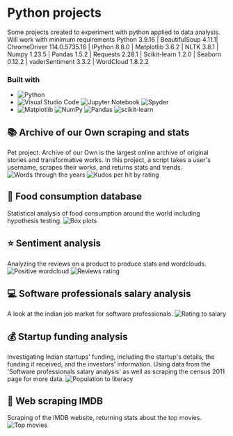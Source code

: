 # Python projects
 
Some projects created to experiment with python applied to data analysis.<br>
Will work with minimum requirements Python 3.9.16 | BeautifulSoup 4.11.1| ChromeDriver 114.0.5735.16 | IPython 8.8.0 | Matplotlib 3.6.2 | NLTK 3.8.1 | Numpy 1.23.5 | Pandas 1.5.2 | Requests 2.28.1 | Scikit-learn 1.2.0 | Seaborn 0.12.2 | vaderSentiment 3.3.2 | WordCloud 1.8.2.2
### Built with
* ![Python](https://img.shields.io/badge/python-3670A0?style=for-the-badge&logo=python&logoColor=ffdd54)
* ![Visual Studio Code](https://img.shields.io/badge/Visual%20Studio%20Code-0078d7.svg?style=for-the-badge&logo=visual-studio-code&logoColor=white)
![Jupyter Notebook](https://img.shields.io/badge/jupyter-%23FA0F00.svg?style=for-the-badge&logo=jupyter&logoColor=white)
![Spyder](https://img.shields.io/badge/Spyder-838485?style=for-the-badge&logo=spyder%20ide&logoColor=maroon)
* ![Matplotlib](https://img.shields.io/badge/Matplotlib-%23ffffff.svg?style=for-the-badge&logo=Matplotlib&logoColor=black)
![NumPy](https://img.shields.io/badge/numpy-%23013243.svg?style=for-the-badge&logo=numpy&logoColor=white)
![Pandas](https://img.shields.io/badge/pandas-%23150458.svg?style=for-the-badge&logo=pandas&logoColor=white)
![scikit-learn](https://img.shields.io/badge/scikit--learn-%23F7931E.svg?style=for-the-badge&logo=scikit-learn&logoColor=white)
## 📚 Archive of our Own scraping and stats
Pet project. Archive of our Own is the largest online archive of original stories and transformative works. In this project, a script takes a user's username, scrapes their works, and returns stats and trends.
![Words through the years](a)
![Kudos per hit by rating](a)
## 🥪 Food consumption database
Statistical analysis of food consumption around the world including hypothesis testing.
![Box plots](a)
## ⭐ Sentiment analysis
Analyzing the reviews on a product to produce stats and wordclouds.
![Positive wordcloud](a)
![Reviews rating](a)
## 💻 Software professionals salary analysis
A look at the indian job market for software professionals.
![Rating to salary](a)
## 💰 Startup funding analysis
Investigating Indian startups' funding, including the startup's details, the funding it received, and the investors' information. Using data from the 'Software professionals salary analysis' as well as scraping the census 2011 page for more data.
![Population to literacy](a)
## 🎥 Web scraping IMDB
Scraping of the IMDB website, returning stats about the top movies.
![Top movies](a)
